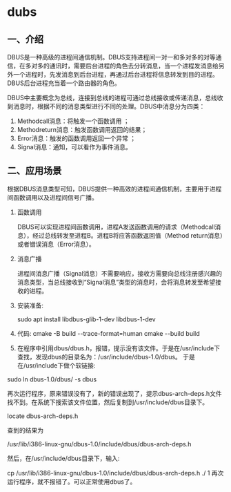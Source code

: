 # dubs

## 一、介绍

DBUS是一种高级的进程间通信机制。DBUS支持进程间一对一和多对多的对等通信，在多对多的通讯时，需要后台进程的角色去分转消息，当一个进程发消息给另外一个进程时，先发消息到后台进程，再通过后台进程将信息转发到目的进程。DBUS后台进程充当着一个路由器的角色。

DBUS中主要概念为总线，连接到总线的进程可通过总线接收或传递消息，总线收到消息时，根据不同的消息类型进行不同的处理。DBUS中消息分为四类：

1. Methodcall消息：将触发一个函数调用 ；
2. Methodreturn消息：触发函数调用返回的结果；
3. Error消息：触发的函数调用返回一个异常 ；
4. Signal消息：通知，可以看作为事件消息。

## 二、应用场景

根据DBUS消息类型可知，DBUS提供一种高效的进程间通信机制，主要用于进程间函数调用以及进程间信号广播。

1. 函数调用
   
   DBUS可以实现进程间函数调用，进程A发送函数调用的请求（Methodcall消息），经过总线转发至进程B。进程B将应答函数返回值（Method return消息）或者错误消息（Error消息）。
2. 消息广播
   
   进程间消息广播（Signal消息）不需要响应，接收方需要向总线注册感兴趣的消息类型，当总线接收到“Signal消息”类型的消息时，会将消息转发至希望接收的进程。
3. 安装准备:
   
   sudo apt install libdbus-glib-1-dev libdbus-1-dev
4. 代码:
cmake -B build --trace-format=human
cmake --build build

5. 在程序中引用dbus/dbus.h，报错，提示没有该文件。于是在/usr/include下查找，发现dbus的目录名为：/usr/include/dbus-1.0/dbus。 于是在/usr/include下做个软链接:

sudo ln dbus-1.0/dbus/ -s dbus

再次运行程序，原来错误没有了，新的错误出现了，提示dbus-arch-deps.h文件找不到。在系统下搜索该文件位置，然后复制到/usr/include/dbus目录下。

locate dbus-arch-deps.h

查到的结果为

/usr/lib/i386-linux-gnu/dbus-1.0/include/dbus/dbus-arch-deps.h

然后，在/usr/include/dbus目录下，输入:

cp /usr/lib/i386-linux-gnu/dbus-1.0/include/dbus/dbus-arch-deps.h ./
1
再次运行程序，就不报错了。可以正常使用dbus了。

